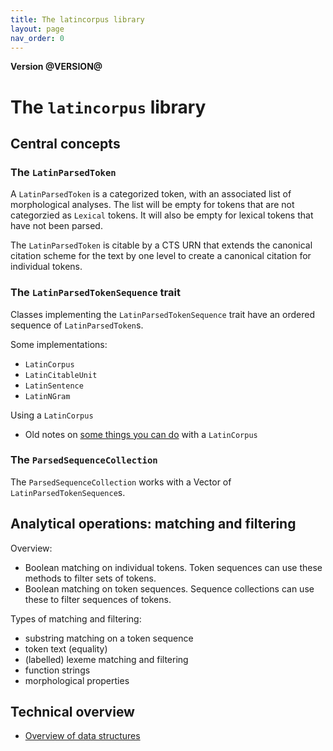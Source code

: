 ```yaml
---
title: The latincorpus library
layout: page
nav_order: 0
---
```




**Version @VERSION@**

# The `latincorpus` library

## Central concepts


### The `LatinParsedToken`

A `LatinParsedToken` is a categorized token, with an associated list of morphological analyses. The list will be empty for tokens that are not categorzied as `Lexical`  tokens.  It will also be empty for lexical tokens that have not been parsed.

The  `LatinParsedToken` is citable by a CTS URN that extends the canonical citation scheme for the text by one level to create a canonical citation for individual tokens.

### The `LatinParsedTokenSequence` trait

Classes implementing the `LatinParsedTokenSequence` trait have an ordered sequence of `LatinParsedToken`s.  

Some implementations:

- `LatinCorpus`
- `LatinCitableUnit`
- `LatinSentence`
- `LatinNGram`

Using a `LatinCorpus`

- Old notes on [some things you can do](./corpus/) with a `LatinCorpus`


### The `ParsedSequenceCollection`

The `ParsedSequenceCollection` works with a Vector of `LatinParsedTokenSequence`s.

## Analytical operations: matching and filtering

Overview:

- Boolean matching on individual tokens.  Token sequences can use these methods to filter sets of tokens.
- Boolean matching on token sequences.  Sequence collections can use these to filter sequences of tokens.


Types of matching and filtering:

- substring matching on a token sequence
- token text (equality)
- (labelled) lexeme matching and filtering
- function strings
- morphological properties




## Technical overview

- [Overview of data structures](./libraries/)
